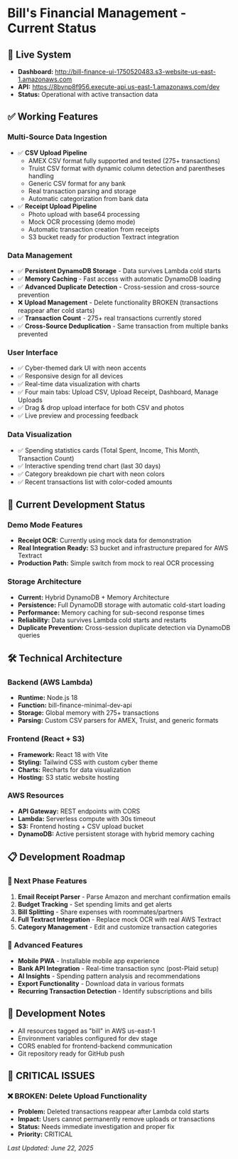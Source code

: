# Bill's Financial Management - Current Status

## 🚀 Live System
- **Dashboard:** http://bill-finance-ui-1750520483.s3-website-us-east-1.amazonaws.com
- **API:** https://8bvnp8f956.execute-api.us-east-1.amazonaws.com/dev
- **Status:** Operational with active transaction data

## ✅ Working Features

### Multi-Source Data Ingestion
- ✅ **CSV Upload Pipeline**
  - AMEX CSV format fully supported and tested (275+ transactions)
  - Truist CSV format with dynamic column detection and parentheses handling
  - Generic CSV format for any bank
  - Real transaction parsing and storage
  - Automatic categorization from bank data
- ✅ **Receipt Upload Pipeline** 
  - Photo upload with base64 processing
  - Mock OCR processing (demo mode)
  - Automatic transaction creation from receipts
  - S3 bucket ready for production Textract integration

### Data Management
- ✅ **Persistent DynamoDB Storage** - Data survives Lambda cold starts
- ✅ **Memory Caching** - Fast access with automatic DynamoDB loading
- ✅ **Advanced Duplicate Detection** - Cross-session and cross-source prevention
- ❌ **Upload Management** - Delete functionality BROKEN (transactions reappear after cold starts)
- ✅ **Transaction Count** - 275+ real transactions currently stored
- ✅ **Cross-Source Deduplication** - Same transaction from multiple banks prevented

### User Interface
- ✅ Cyber-themed dark UI with neon accents
- ✅ Responsive design for all devices
- ✅ Real-time data visualization with charts
- ✅ Four main tabs: Upload CSV, Upload Receipt, Dashboard, Manage Uploads
- ✅ Drag & drop upload interface for both CSV and photos
- ✅ Live preview and processing feedback

### Data Visualization
- ✅ Spending statistics cards (Total Spent, Income, This Month, Transaction Count)
- ✅ Interactive spending trend chart (last 30 days)
- ✅ Category breakdown pie chart with neon colors
- ✅ Recent transactions list with color-coded amounts

## 🔄 Current Development Status

### Demo Mode Features
- **Receipt OCR:** Currently using mock data for demonstration
- **Real Integration Ready:** S3 bucket and infrastructure prepared for AWS Textract
- **Production Path:** Simple switch from mock to real OCR processing

### Storage Architecture
- **Current:** Hybrid DynamoDB + Memory Architecture
- **Persistence:** Full DynamoDB storage with automatic cold-start loading
- **Performance:** Memory caching for sub-second response times
- **Reliability:** Data survives Lambda cold starts and restarts
- **Duplicate Prevention:** Cross-session duplicate detection via DynamoDB queries

## 🛠️ Technical Architecture

### Backend (AWS Lambda)
- **Runtime:** Node.js 18
- **Function:** bill-finance-minimal-dev-api
- **Storage:** Global memory with 275+ transactions
- **Parsing:** Custom CSV parsers for AMEX, Truist, and generic formats

### Frontend (React + S3)
- **Framework:** React 18 with Vite
- **Styling:** Tailwind CSS with custom cyber theme
- **Charts:** Recharts for data visualization
- **Hosting:** S3 static website hosting

### AWS Resources
- **API Gateway:** REST endpoints with CORS
- **Lambda:** Serverless compute with 30s timeout
- **S3:** Frontend hosting + CSV upload bucket
- **DynamoDB:** Active persistent storage with hybrid memory caching

## 📋 Development Roadmap

### 🔮 Next Phase Features
1. **Email Receipt Parser** - Parse Amazon and merchant confirmation emails
2. **Budget Tracking** - Set spending limits and get alerts
3. **Bill Splitting** - Share expenses with roommates/partners
4. **Full Textract Integration** - Replace mock OCR with real AWS Textract
5. **Category Management** - Edit and customize transaction categories

### 🚀 Advanced Features
- **Mobile PWA** - Installable mobile app experience
- **Bank API Integration** - Real-time transaction sync (post-Plaid setup)
- **AI Insights** - Spending pattern analysis and recommendations
- **Export Functionality** - Download data in various formats
- **Recurring Transaction Detection** - Identify subscriptions and bills

## 🔧 Development Notes
- All resources tagged as "bill" in AWS us-east-1
- Environment variables configured for dev stage
- CORS enabled for frontend-backend communication
- Git repository ready for GitHub push

## 🚨 CRITICAL ISSUES

### ❌ BROKEN: Delete Upload Functionality
- **Problem:** Deleted transactions reappear after Lambda cold starts
- **Impact:** Users cannot permanently remove uploads or transactions
- **Status:** Needs immediate investigation and proper fix
- **Priority:** CRITICAL

*Last Updated: June 22, 2025*